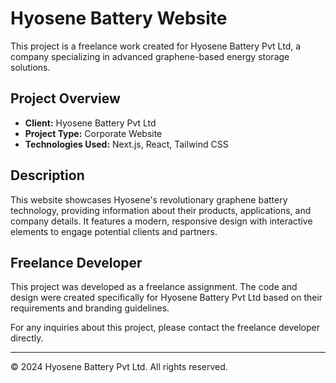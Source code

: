 # Hyosene Battery Website

This project is a freelance work created for Hyosene Battery Pvt Ltd, a company specializing in advanced graphene-based energy storage solutions.

## Project Overview

- **Client:** Hyosene Battery Pvt Ltd
- **Project Type:** Corporate Website
- **Technologies Used:** Next.js, React, Tailwind CSS

## Description

This website showcases Hyosene's revolutionary graphene battery technology, providing information about their products, applications, and company details. It features a modern, responsive design with interactive elements to engage potential clients and partners.

## Freelance Developer

This project was developed as a freelance assignment. The code and design were created specifically for Hyosene Battery Pvt Ltd based on their requirements and branding guidelines.

For any inquiries about this project, please contact the freelance developer directly.

---

© 2024 Hyosene Battery Pvt Ltd. All rights reserved.

